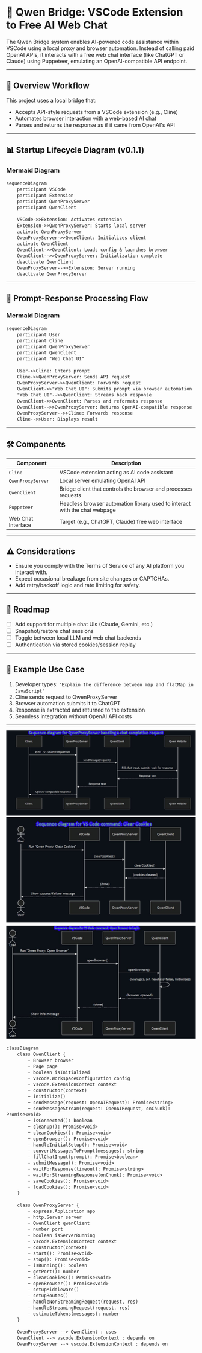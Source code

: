 # 🧠 Qwen Bridge: VSCode Extension to Free AI Web Chat

The Qwen Bridge system enables AI-powered code assistance within VSCode using a local proxy and browser automation. Instead of calling paid OpenAI APIs, it interacts with a free web chat interface (like ChatGPT or Claude) using Puppeteer, emulating an OpenAI-compatible API endpoint.

---

## 🚀 Overview Workflow

This project uses a local bridge that:

- Accepts API-style requests from a VSCode extension (e.g., Cline)
- Automates browser interaction with a web-based AI chat
- Parses and returns the response as if it came from OpenAI's API

---

## 📊 Startup Lifecycle Diagram (v0.1.1)

### Mermaid Diagram

```mermaid
sequenceDiagram
    participant VSCode
    participant Extension
    participant QwenProxyServer
    participant QwenClient

    VSCode->>Extension: Activates extension
    Extension->>QwenProxyServer: Starts local server
    activate QwenProxyServer
    QwenProxyServer->>QwenClient: Initializes client
    activate QwenClient
    QwenClient->>QwenClient: Loads config & launches browser
    QwenClient-->>QwenProxyServer: Initialization complete
    deactivate QwenClient
    QwenProxyServer-->>Extension: Server running
    deactivate QwenProxyServer
```

---

## 🧬 Prompt-Response Processing Flow

### Mermaid Diagram

```mermaid
sequenceDiagram
    participant User
    participant Cline
    participant QwenProxyServer
    participant QwenClient
    participant "Web Chat UI"

    User->>Cline: Enters prompt
    Cline->>QwenProxyServer: Sends API request
    QwenProxyServer->>QwenClient: Forwards request
    QwenClient->>"Web Chat UI": Submits prompt via browser automation
    "Web Chat UI"-->>QwenClient: Streams back response
    QwenClient->>QwenClient: Parses and reformats response
    QwenClient-->>QwenProxyServer: Returns OpenAI-compatible response
    QwenProxyServer-->>Cline: Forwards response
    Cline-->>User: Displays result
```

---

## 🛠 Components

| Component               | Description                                                                 |
|------------------------|-----------------------------------------------------------------------------|
| `Cline`                | VSCode extension acting as AI code assistant                               |
| `QwenProxyServer`      | Local server emulating OpenAI API                                           |
| `QwenClient`           | Bridge client that controls the browser and processes requests              |
| `Puppeteer`            | Headless browser automation library used to interact with the chat webpage |
| Web Chat Interface     | Target (e.g., ChatGPT, Claude) free web interface                           |

---

## ⚠️ Considerations

- Ensure you comply with the Terms of Service of any AI platform you interact with.
- Expect occasional breakage from site changes or CAPTCHAs.
- Add retry/backoff logic and rate limiting for safety.

---

## 📂 Roadmap

- [ ] Add support for multiple chat UIs (Claude, Gemini, etc.)
- [ ] Snapshot/restore chat sessions
- [ ] Toggle between local LLM and web chat backends
- [ ] Authentication via stored cookies/session replay

---

## 💬 Example Use Case

1. Developer types: `"Explain the difference between map and flatMap in JavaScript"`
2. Cline sends request to QwenProxyServer
3. Browser automation submits it to ChatGPT
4. Response is extracted and returned to the extension
5. Seamless integration without OpenAI API costs

---

![Chat Completion Request](docs/chat-completion-request.jpg)  
![Clear Cookies](docs/clear-cookies.jpg)  
![Open Browser to Login](docs/Open-Browser-to-Login.jpg)

```mermaid
classDiagram
    class QwenClient {
        - Browser browser
        - Page page
        - boolean isInitialized
        - vscode.WorkspaceConfiguration config
        - vscode.ExtensionContext context
        + constructor(context)
        + initialize()
        + sendMessage(request: OpenAIRequest): Promise<string>
        + sendMessageStream(request: OpenAIRequest, onChunk): Promise<void>
        + isConnected(): boolean
        + cleanup(): Promise<void>
        + clearCookies(): Promise<void>
        + openBrowser(): Promise<void>
        - handleInitialSetup(): Promise<void>
        - convertMessagesToPrompt(messages): string
        - fillChatInput(prompt): Promise<boolean>
        - submitMessage(): Promise<void>
        - waitForResponse(timeout): Promise<string>
        - waitForStreamingResponse(onChunk): Promise<void>
        - saveCookies(): Promise<void>
        - loadCookies(): Promise<void>
    }

    class QwenProxyServer {
        - express.Application app
        - http.Server server
        - QwenClient qwenClient
        - number port
        - boolean isServerRunning
        - vscode.ExtensionContext context
        + constructor(context)
        + start(): Promise<void>
        + stop(): Promise<void>
        + isRunning(): boolean
        + getPort(): number
        + clearCookies(): Promise<void>
        + openBrowser(): Promise<void>
        - setupMiddleware()
        - setupRoutes()
        - handleNonStreamingRequest(request, res)
        - handleStreamingRequest(request, res)
        - estimateTokens(messages): number
    }

    QwenProxyServer --> QwenClient : uses
    QwenClient --> vscode.ExtensionContext : depends on
    QwenProxyServer --> vscode.ExtensionContext : depends on
```
